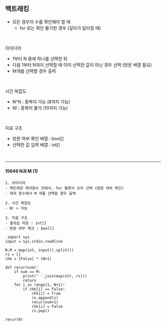 ## 백트래킹

- 모든 경우의 수를 확인헤야 할 때
  - for 로는 확인 불가한 경우 (깊이가 달라질 때)

<br>

아이디어
- 1부터 N 중에 하나를 선택한 뒤
- 다음 1부터 N까지 선택할 때 이미 선택한 값이 아닌 경우 선택 (방문 배열 필요)
- M개를 선택할 경우 출력

<br>

시간 복잡도
- N^N : 중복이 가능 (8까지 가능)
- N! : 중복이 불가 (10까지 가능)

<br>

자료 구조
- 방문 여부 확인 배열 : bool[]
- 선택한 값 입력 배열 : int[]

<br>

---

#### 15649 N과 M (1)
```text
1. 아이디어
- 백트래킹 재귀함수 안에서, for 돌면서 숫자 선택 (방문 여부 확인)
- 재귀 함수에서 M 개를 선택할 경우 출력

2. 시간 복잡도
- N! > 가능

3. 자료 구조
- 결과값 저장 : int[]
- 방문 여부 체크 : bool[]
```
```text
 import sys
input = sys.stdin.readline

N,M = map(int, input().split())
rs = []
chk = [False] * (N+1)

def recur(num):
    if num == M:
        print(' '.join(map(str, rs)))
        return
    for i in range(1, N+1):
        if chk[i] == False:
            chk[i] = True
            rs.append(i)
            recur(num+1)
            chk[i] = False
            rs.pop()

recur(0)
```